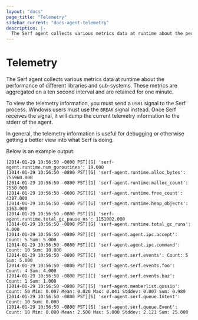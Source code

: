 ```yaml
---
layout: "docs"
page_title: "Telemetry"
sidebar_current: "docs-agent-telemetry"
description: |-
  The Serf agent collects various metrics data at runtime about the performance of different libraries and sub-systems. These metrics are aggregated on a ten second interval and are retained for one minute.
---
```


# Telemetry

The Serf agent collects various metrics data at runtime about the performance
of different libraries and sub-systems. These metrics are aggregated on a ten second
interval and are retained for one minute.

To view the telemetry information, you must send a `USR1` signal to the Serf
process. Windows users must use the `BREAK` signal instead.
Once Serf receives the signal, it will dump the current telemetry
information to the stderr of the agent.

In general, the telemetry information is useful for debugging or otherwise
getting a better view into what Serf is doing.

Below is an example output:

```
[2014-01-29 10:56:50 -0800 PST][G] 'serf-agent.runtime.num_goroutines': 19.000
[2014-01-29 10:56:50 -0800 PST][G] 'serf-agent.runtime.alloc_bytes': 755960.000
[2014-01-29 10:56:50 -0800 PST][G] 'serf-agent.runtime.malloc_count': 7550.000
[2014-01-29 10:56:50 -0800 PST][G] 'serf-agent.runtime.free_count': 4387.000
[2014-01-29 10:56:50 -0800 PST][G] 'serf-agent.runtime.heap_objects': 3163.000
[2014-01-29 10:56:50 -0800 PST][G] 'serf-agent.runtime.total_gc_pause_ns': 1151002.000
[2014-01-29 10:56:50 -0800 PST][G] 'serf-agent.runtime.total_gc_runs': 4.000
[2014-01-29 10:56:50 -0800 PST][C] 'serf-agent.agent.ipc.accept': Count: 5 Sum: 5.000
[2014-01-29 10:56:50 -0800 PST][C] 'serf-agent.agent.ipc.command': Count: 10 Sum: 10.000
[2014-01-29 10:56:50 -0800 PST][C] 'serf-agent.serf.events': Count: 5 Sum: 5.000
[2014-01-29 10:56:50 -0800 PST][C] 'serf-agent.serf.events.foo': Count: 4 Sum: 4.000
[2014-01-29 10:56:50 -0800 PST][C] 'serf-agent.serf.events.baz': Count: 1 Sum: 1.000
[2014-01-29 10:56:50 -0800 PST][S] 'serf-agent.memberlist.gossip': Count: 50 Min: 0.007 Mean: 0.020 Max: 0.041 Stddev: 0.007 Sum: 0.989
[2014-01-29 10:56:50 -0800 PST][S] 'serf-agent.serf.queue.Intent': Count: 10 Sum: 0.000
[2014-01-29 10:56:50 -0800 PST][S] 'serf-agent.serf.queue.Event': Count: 10 Min: 0.000 Mean: 2.500 Max: 5.000 Stddev: 2.121 Sum: 25.000
```
